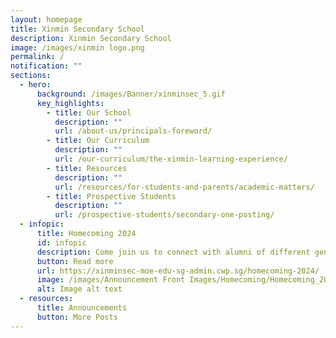 ```yaml
---
layout: homepage
title: Xinmin Secondary School
description: Xinmin Secondary School
image: /images/xinmin logo.png
permalink: /
notification: ""
sections:
  - hero:
      background: /images/Banner/xinminsec_5.gif
      key_highlights:
        - title: Our School
          description: ""
          url: /about-us/principals-foreword/
        - title: Our Curriculum
          description: ""
          url: /our-curriculum/the-xinmin-learning-experience/
        - title: Resources
          description: ""
          url: /resources/for-students-and-parents/academic-matters/
        - title: Prospective Students
          description: ""
          url: /prospective-students/secondary-one-posting/
  - infopic:
      title: Homecoming 2024
      id: infopic
      description: Come join us to connect with alumni of different generations!
      button: Read more
      url: https://xinminsec-moe-edu-sg-admin.cwp.sg/homecoming-2024/
      image: /images/Announcement Front Images/Homecoming/Homecoming_2024.jpg
      alt: Image alt text
  - resources:
      title: Announcements
      button: More Posts
---
```

